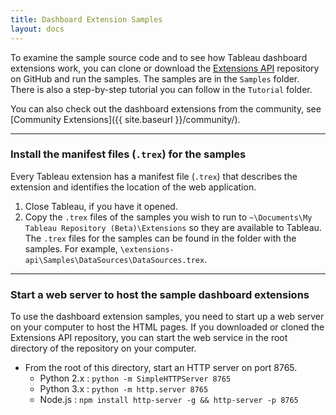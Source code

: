 ```yaml
---
title: Dashboard Extension Samples
layout: docs
---
```


To examine the sample source code and to see how Tableau dashboard extensions work, you can clone or download the [Extensions API](https://github.com/tableau/extensions-api) repository on GitHub and run the samples. The samples are in the `Samples` folder. There is also a step-by-step tutorial you can follow in the `Tutorial` folder. 

You can also check out the dashboard extensions from the community, see [Community Extensions]({{ site.baseurl }}/community/).

--- 
### Install the manifest files (`.trex`) for the samples 


Every Tableau extension has a manifest file (`.trex`) that describes the extension and identifies the location of the web application. 

1. Close Tableau, if you have it opened. 
2. Copy the `.trex` files of the samples you wish to run to `~\Documents\My Tableau Repository (Beta)\Extensions` so they are available to Tableau. 
  The `.trex` files for the samples can be found in the folder with the samples. For example, `\extensions-api\Samples\DataSources\DataSources.trex`.



---
### Start a web server to host the sample dashboard extensions

To use the dashboard extension samples, you need to start up a web server on your computer to host the HTML pages. If you downloaded or cloned the Extensions API repository, you can start the web service in the root directory of the repository on your computer. 

- From the root of this directory, start an HTTP server on port 8765.
	- Python 2.x : `python -m SimpleHTTPServer 8765`
	- Python 3.x : `python -m http.server 8765`
	- Node.js : `npm install http-server -g && http-server -p 8765`





